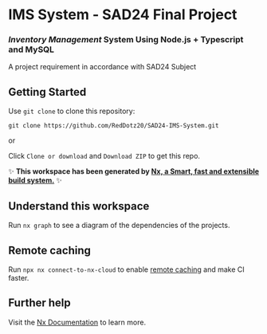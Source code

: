 # IMS System - SAD24 Final Project

### **_Inventory Management_** System Using Node.js + Typescript and MySQL

A project requirement in accordance with SAD24 Subject

## Getting Started

Use `git clone` to clone this repository:

```
git clone https://github.com/RedDotz20/SAD24-IMS-System.git
```

or

Click `Clone or download` and `Download ZIP` to get this repo.

✨ **This workspace has been generated by [Nx, a Smart, fast and extensible build system.](https://nx.dev)** ✨

## Understand this workspace

Run `nx graph` to see a diagram of the dependencies of the projects.

## Remote caching

Run `npx nx connect-to-nx-cloud` to enable [remote caching](https://nx.app) and make CI faster.

## Further help

Visit the [Nx Documentation](https://nx.dev) to learn more.
